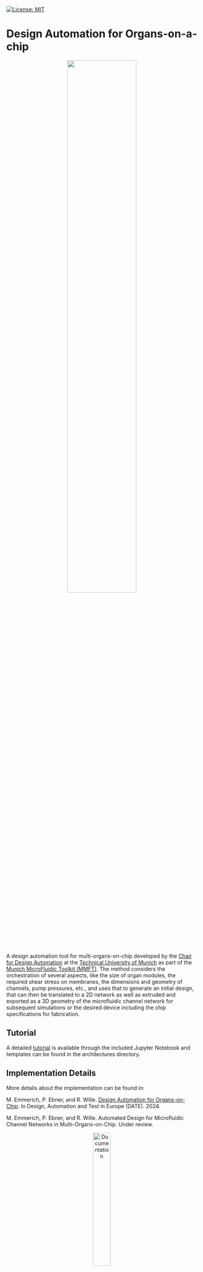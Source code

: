[![License: MIT](https://img.shields.io/badge/license-MIT-blue.svg?style=flat-square)](https://opensource.org/licenses/MIT)
# Design Automation for Organs-on-a-chip

<p align="center">
  <picture>
    <img src="https://www.cda.cit.tum.de/research/microfluidics/logo-microfluidics-toolkit.png" width="60%">
  </picture>
</p>

A design automation tool for multi-organs-on-chip developed by the [Chair for Design Automation](https://www.cda.cit.tum.de/) at the [Technical University of Munich](https://www.tum.de/) as part of the [Munich MicroFluidic Toolkit (MMFT)](https://www.cda.cit.tum.de/research/microfluidics/munich-microfluidics-toolkit/). The method considers the orchestration of several aspects, like the size of organ modules, the required shear stress on membranes, the dimensions and geometry of channels, pump pressures, etc., and uses that to generate an initial design, that can then be translated to a 2D network as well as extruded and exported as a 3D geometry of the microfluidic channel network for subsequent simulations or the desired device including the chip specifications for fabrication.

## Tutorial

A detailed [tutorial](https://github.com/cda-tum/mmft-ooc-designer/blob/GeometryAndMeanderExt/docs/Tutorial.ipynb) is available through the included Jupyter Notebook and templates can be found in the architectures directory.

## Implementation Details

More details about the implementation can be found in:

M. Emmerich, P. Ebner, and R. Wille. [Design Automation for Organs-on-Chip](https://www.cda.cit.tum.de/files/eda/2024_date_design_automation_for_organs-on-chip.pdf). In Design, Automation and Test in Europe (DATE). 2024.

M. Emmerich, P. Ebner, and R. Wille. Automated Design for Microfluidic Channel Networks in Multi-Organs-on-Chip. Under review.

<p align="center">
  <a href="https://mmft-ooc-designer.readthedocs.io/en/latest/">
  <img width=30% src="https://img.shields.io/badge/documentation-blue?style=for-the-badge&logo=read%20the%20docs" alt="Documentation" />
  </a>
</p>

For more information about our work on Microfluidics, please visit https://www.cda.cit.tum.de/research/microfluidics/.

If you have any questions, feel free to contact us via microfluidics.cda@xcit.tum.de or by creating an issue on GitHub.

## System Requirements
Tested with Python 3.9.14.
```bash
  pip install -r docs/requirements.txt
```

## Run
To run the script via the command line type:
```bash
    python ooc_da.py inputfile.json outputfile.json
```
Then generate the geometry, you can type: (make sure to alter the respective values in the function call)
```bash
    python OOCGernerator.py 
```

### Example
```bash
    python ooc_da.py architectures/ooc_male_simple.json outputconfig.json
```